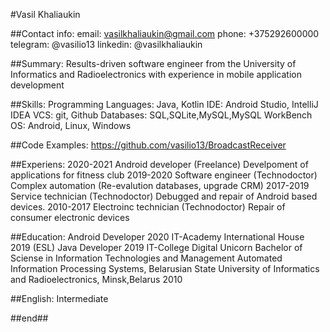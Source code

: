 #Vasil Khaliaukin

##Contact info: email: vasilkhaliaukin@gmail.com phone: +375292600000 telegram: @vasilio13 linkedin: @vasilkhaliaukin

##Summary: Results-driven software engineer from the University of Informatics and Radioelectronics with experience in mobile application development

##Skills: Programming Languages: Java, Kotlin IDE: Android Studio, IntelliJ IDEA VCS: git, Github Databases: SQL,SQLite,MySQL,MySQL WorkBench OS: Android, Linux, Windows

##Code Examples: https://github.com/vasilio13/BroadcastReceiver

##Experiens: 2020-2021 Android developer (Freelance) Develpoment of applications for fitness club 2019-2020 Software engineer (Technodoctor) Complex automation (Re-evalution databases, upgrade CRM) 2017-2019 Service technician (Technodoctor) Debugged and repair of Android based devices. 2010-2017 Electroinc technician (Technodoctor) Repair of consumer electronic devices

##Education: Android Developer 2020 IT-Academy International House 2019 (ESL) Java Developer 2019 IT-College Digital Unicorn Bachelor of Sciense in Information Technologies and Management Automated Information Processing Systems, Belarusian State University of Informatics and Radioelectronics, Minsk,Belarus 2010

##English: Intermediate

##end##

